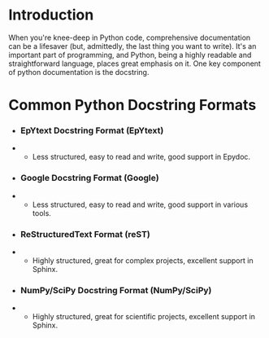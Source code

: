 # Introduction

When you're knee-deep in Python code, comprehensive documentation can be a lifesaver (but, admittedly, the last thing 
you want to write). It's an important part of programming, and Python, being a highly readable and straightforward 
language, places great emphasis on it. One key component of python documentation is the docstring.


# Common Python Docstring Formats

* ### EpYtext Docstring Format (EpYtext)
* * Less structured, easy to read and write, good support in Epydoc.
* ### Google Docstring Format (Google)
* * Less structured, easy to read and write, good support in various tools.
* ### ReStructuredText Format (reST)
* * Highly structured, great for complex projects, excellent support in Sphinx.
* ### NumPy/SciPy Docstring Format (NumPy/SciPy)
* * Highly structured, great for scientific projects, excellent support in Sphinx.

